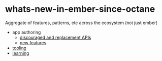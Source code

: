 # whats-new-in-ember-since-octane
Aggregate of features, patterns, etc across the ecosystem (not just ember)

- app authoring
  - [discouraged and replacement APIs](./replacements.md)
  - [new features](./new-features.md)
- [tooling](./tooling.md)
- [learning](./learning.md)
